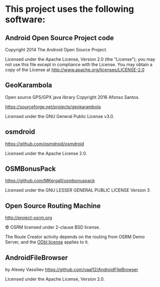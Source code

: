 This project uses the following software:
=========

## Android Open Source Project code
Copyright 2014 The Android Open Source Project.

Licensed under the Apache License, Version 2.0 (the "License");
you may not use this file except in compliance with the License.
You may obtain a copy of the License at http://www.apache.org/licenses/LICENSE-2.0

## GeoKarambola
Open source GPS/GPX java library Copyright 2016 Afonso Santos.

https://sourceforge.net/projects/geokarambola

Licensed under the GNU General Public License v3.0.

## osmdroid
https://github.com/osmdroid/osmdroid

Licensed under the Apache License 2.0.

## OSMBonusPack
https://github.com/MKergall/osmbonuspack

Licensed under the GNU LESSER GENERAL PUBLIC LICENSE Version 3

## Open Source Routing Machine
http://project-osrm.org

© OSRM licensed under 2-clause BSD license.

The Route Creator activity depends on the routing from OSRM Demo Server, and the 
[ODbl license](https://opendatacommons.org/licenses/odbl) applies to it. 

## AndroidFileBrowser
by Alexey Vassiliev https://github.com/vaal12/AndroidFileBrowser

Licensed under the Apache License, Version 2.0.

